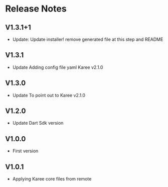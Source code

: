 # Release Notes

## V1.3.1+1
 * Update: Update installer! remove generated file at this step and README
## V1.3.1
 * Update Adding config file yaml Karee v2.1.0
## V1.3.0
 * Update To point out to Karee v2.1.0
## V1.2.0
 * Update Dart Sdk version
## V1.0.0
 * First version
## V1.0.1
 * Applying Karee core files from remote